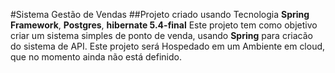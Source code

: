 #Sistema Gestão de Vendas
##Projeto criado usando Tecnologia **Spring Framework**, **Postgres**, **hibernate 5.4-final**
Este projeto tem como objetivo criar um sistema simples de ponto de venda, usando **Spring** para criacão do sistema de API.
Este projeto será Hospedado em um Ambiente em cloud, que no momento ainda não está definido.
